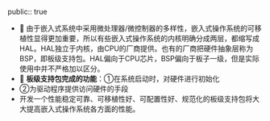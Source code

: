 public:: true

- 🔵 由于嵌入式系统中采用微处理器/微控制器的多样性，嵌入式操作系统的可移植性显得更加重要，所以有些嵌入式操作系统的内核明确分成两层，都缩写成HAL。HAL独立于内核，由CPU的厂商提供。也有的厂商把硬件抽象层称为BSP，即板级支持包。HAL偏向于CPU芯片，BSP偏向于板子一级，但是实际使用中并不严格加以区分。
- 🔵 **板级支持包完成的功能**：①在系统启动时，对硬件进行初始化
- ②为驱动程序提供访问硬件的手段
- 开发一个性能稳定可靠、可移植性好、可配置性好、规范化的板级支持包将大大提高嵌入式操作系统各方面的性能。